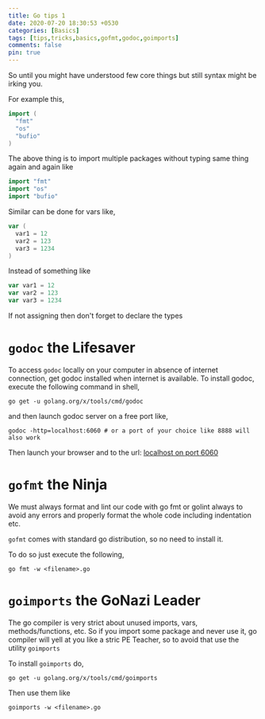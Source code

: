 ```yaml
---
title: Go tips 1
date: 2020-07-20 18:30:53 +0530
categories: [Basics]
tags: [tips,tricks,basics,gofmt,godoc,goimports]
comments: false
pin: true
---
```


So until you might have understood few core things but still syntax might be irking you.

For example this,

```go
import (
  "fmt"
  "os"
  "bufio"
)
```

The above thing is to import multiple packages without typing same thing again and again like

```go
import "fmt"
import "os"
import "bufio"
```

Similar can be done for vars like,
```go
var (
  var1 = 12
  var2 = 123
  var3 = 1234
)
```

Instead of something like
```go
var var1 = 12
var var2 = 123
var var3 = 1234
```

If not assigning then don't forget to declare the types

# `godoc` the Lifesaver
To access `godoc` locally on your computer in absence of internet connection, get godoc installed when internet
is available.
To install godoc, execute the following command in shell,
```shell
go get -u golang.org/x/tools/cmd/godoc
```
and then launch godoc server on a free port like,
```shell
godoc -http=localhost:6060 # or a port of your choice like 8888 will also work
```

Then launch your browser and to the url: [localhost on port 6060](http://localhost:6060)

# `gofmt` the Ninja
We must always format and lint our code with go fmt or golint always to avoid any errors and properly
format the whole code including indentation etc.

`gofmt` comes with standard go distribution, so no need to install it.

To do so just execute the following,
```shell
go fmt -w <filename>.go
```

# `goimports` the GoNazi Leader
The go compiler is very strict about unused imports, vars, methods/functions, etc.
So if you import some package and never use it, go compiler will yell at you like a stric PE Teacher,
so to avoid that use the utility `goimports`

To install `goimports` do,
```shell
go get -u golang.org/x/tools/cmd/goimports
```
Then use them like
```shell
goimports -w <filename>.go
```
